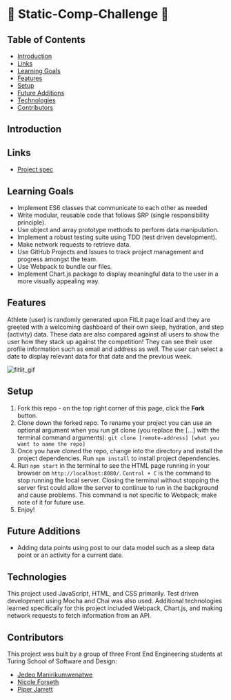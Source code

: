 # 👟 Static-Comp-Challenge 👟

## Table of Contents
- [Introduction](#introduction)
- [Links](#links)
- [Learning Goals](#learning-goals)
- [Features](#features)
- [Setup](#setup)
- [Future Additions](#future-additions)
- [Technologies](#Technologies)
- [Contributors](#contributors)

## Introduction


## Links
- [Project spec](https://frontend.turing.edu/projects/M2-static-comp-challenge.html)

## Learning Goals 
- Implement ES6 classes that communicate to each other as needed
- Write modular, reusable code that follows SRP (single responsibility principle).
- Use object and array prototype methods to perform data manipulation. 
- Implement a robust testing suite using TDD (test driven development).
- Make network requests to retrieve data. 
- Use GitHub Projects and Issues to track project management and progress amongst the team. 
- Use Webpack to bundle our files.
- Implement Chart.js package to display meaningful data to the user in a more visually appealing way. 

## Features
Athlete (user) is randomly generated upon FitLit page load and they are greeted with a welcoming dashboard of their own sleep, hydration, and step (activity) data. These data are also compared against all users to show the user how they stack up against the competition! They can see their user profile information such as email and address as well. The user can select a date to display relevant data for that date and the previous week. 

![fitlit_gif](https://user-images.githubusercontent.com/18154724/188334563-7f259183-e2f7-4ab2-808c-944092cb5f44.gif)

## Setup
1. Fork this repo - on the top right corner of this page, click the **Fork** button. 
2. Clone down the forked repo. To rename your project you can use an optional argument when you run git clone (you replace the [...] with the terminal command arguments): `git clone [remote-address] [what you want to name the repo]`
3. Once you have cloned the repo, change into the directory and install the project dependencies. Run `npm install` to install project dependencies.
4. Run `npm start` in the terminal to see the HTML page running in your browser on `http://localhost:8080/`. `Control + C` is the command to stop running the local server.  Closing the terminal without stopping the server first could allow the server to continue to run in the background and cause problems. This command is not specific to Webpack; make note of it for future use. 
5. Enjoy!

## Future Additions
- Adding data points using post to our data model such as a sleep data point or an activity for a current date. 

## Technologies
This project used JavaScript, HTML, and CSS primarily. Test driven development using Mocha and Chai was also used. Additional technologies learned specifically for this project included Webpack, Chart.js, and making network requests to fetch information from an API. 

## Contributors
This project was built by a group of three Front End Engineering students at Turing School of Software and Design: 
- [Jedeo Manirikumwenatwe](https://github.com/Jedeo)
- [Nicole Forseth](https://github.com/forsethnico)
- [Piper Jarrett](https://github.com/piperjarrett)
